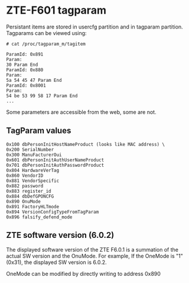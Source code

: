 # ZTE-F601 tagparam

Persistant items are stored in usercfg partition and in tagparam partition.
Tagparams can be viewed using:

```
# cat /proc/tagparam_m/tagitem 

ParamId: 0x891                                
Param:                                        
30 Param End                                  
ParamId: 0x880                                
Param:                                        
5a 54 45 47 Param End                         
ParamId: 0x8001                               
Param:                                        
54 be 53 99 58 17 Param End 
...

```

Some parameters are accessible from the web, some are not.

## TagParam values

```
0x100 dbPersonInitHostNameProduct (looks like MAC address) \
0x200 SerialNumber
0x300 ManuFacturerOui
0x601 dbPersonInitAuthUserNameProduct
0x701 dbPersonInitAuthPasswordProduct
0x804 HardwareVerTag
0x860 VendorID
0x881 VendorSpecific
0x882 password
0x883 register_id
0x884 dbDefGPONCFG
0x890 OnuMode
0x891 FactoryHLTmode
0x894 VersionConfigTypeFromTagParam
0x896 falsify_defend_mode
```


## ZTE software version (6.0.2)

The displayed software version of the ZTE F6.0.1 is a summation of the actual SW version and the OnuMode.
For example, If the OneMode is "1" (0x31), the displayed SW version is 6.0.2.

OneMode can be modified by directly writing to address 0x890
